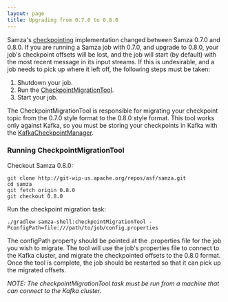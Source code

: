 ```yaml
---
layout: page
title: Upgrading from 0.7.0 to 0.8.0
---
```

<!--
   Licensed to the Apache Software Foundation (ASF) under one or more
   contributor license agreements.  See the NOTICE file distributed with
   this work for additional information regarding copyright ownership.
   The ASF licenses this file to You under the Apache License, Version 2.0
   (the "License"); you may not use this file except in compliance with
   the License.  You may obtain a copy of the License at

       http://www.apache.org/licenses/LICENSE-2.0

   Unless required by applicable law or agreed to in writing, software
   distributed under the License is distributed on an "AS IS" BASIS,
   WITHOUT WARRANTIES OR CONDITIONS OF ANY KIND, either express or implied.
   See the License for the specific language governing permissions and
   limitations under the License.
-->

Samza's [checkpointing](../../documentation/{{site.version}}/container/checkpointing.html) implementation changed between Samza 0.7.0 and 0.8.0. If you are running a Samza job with 0.7.0, and upgrade to 0.8.0, your job's checkpoint offsets will be lost, and the job will start (by default) with the most recent message in its input streams. If this is undesirable, and a job needs to pick up where it left off, the following steps must be taken:

1. Shutdown your job.
2. Run the [CheckpointMigrationTool](https://git-wip-us.apache.org/repos/asf?p=samza.git;a=blob;f=samza-kafka/src/main/scala/org/apache/samza/util/CheckpointMigrationTool.scala;h=5c4b3c4c544ae4367377b1a84d9a85a3de671018;hb=0.8.0).
3. Start your job.

The CheckpointMigrationTool is responsible for migrating your checkpoint topic from the 0.7.0 style format to the 0.8.0 style format. This tool works only against Kafka, so you must be storing your checkpoints in Kafka with the [KafkaCheckpointManager](https://git-wip-us.apache.org/repos/asf?p=samza.git;a=blob;f=samza-kafka/src/main/scala/org/apache/samza/checkpoint/kafka/KafkaCheckpointManager.scala;h=1d5627d0c561a0be6b48ee307b755958e62b783e;hb=0.8.0).

### Running CheckpointMigrationTool

Checkout Samza 0.8.0:

    git clone http://git-wip-us.apache.org/repos/asf/samza.git
    cd samza
    git fetch origin 0.8.0
    git checkout 0.8.0

Run the checkpoint migration task:

    ./gradlew samza-shell:checkpointMigrationTool -PconfigPath=file:///path/to/job/config.properties

The configPath property should be pointed at the .properties file for the job you wish to migrate. The tool will use the job's properties file to connect to the Kafka cluster, and migrate the checkpointed offsets to the 0.8.0 format. Once the tool is complete, the job should be restarted so that it can pick up the migrated offsets.

_NOTE: The checkpointMigrationTool task must be run from a machine that can connect to the Kafka cluster._
